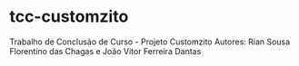 # tcc-customzito

Trabalho de Conclusão de Curso - Projeto Customzito
Autores: Rian Sousa Florentino das Chagas e João Vitor Ferreira Dantas

